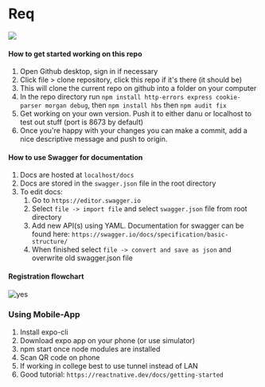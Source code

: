 # Req
![](https://travis-ci.com/IamCathal/Req.svg?token=NxDPAobZPqQisyLUpivy&branch=UserAuthentication)
#### How to get started working on this repo

1. Open Github desktop, sign in if necessary
2. Click file > clone repository, click this repo if it's there (it should be)
3. This will clone the current repo on github into a folder on your computer
4. In the repo directory run `npm install http-errors express cookie-parser morgan debug`, then `npm install hbs` then `npm audit fix`
4. Get working on your own version. Push it to either danu or localhost to test out stuff (port is 8673 by default)
5. Once you're happy with your changes you can make a commit, add a nice descriptive message and push  to origin.

#### How to use Swagger for documentation
1. Docs are hosted at `localhost/docs`
2. Docs are stored in the `swagger.json` file in the root directory
3. To edit docs:
    1. Go to `https://editor.swagger.io`
    2. Select `file -> import file` and select `swagger.json` file from root directory
    3. Add new API(s) using YAML. Documentation for swagger can be found here: `https://swagger.io/docs/specification/basic-structure/`
    4. When finished select `file -> convert and save as json` and overwrite old swagger.json file

#### Registration flowchart
![yes](https://i.imgur.com/KazYBEd.png)

### Using Mobile-App
1. Install expo-cli
2. Download expo app on your phone (or use simulator)
3. npm start once node modules are installed
4. Scan QR code on phone
5. If working in college best to use tunnel instead of LAN
6. Good tutorial: `https://reactnative.dev/docs/getting-started`
